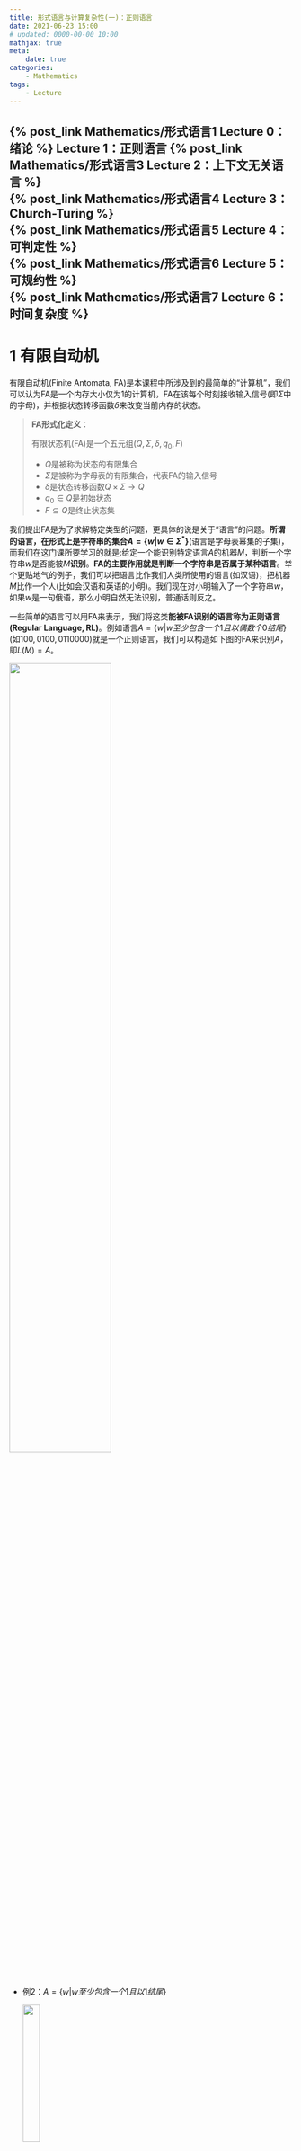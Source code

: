 ```yaml
---
title: 形式语言与计算复杂性(一)：正则语言
date: 2021-06-23 15:00
# updated: 0000-00-00 10:00
mathjax: true
meta:
    date: true
categories: 
    - Mathematics
tags:
    - Lecture
---
```


{% post_link Mathematics/形式语言1 Lecture 0：绪论 %}
Lecture 1：正则语言
{% post_link Mathematics/形式语言3 Lecture 2：上下文无关语言 %}<br>
{% post_link Mathematics/形式语言4 Lecture 3：Church-Turing %}<br>
{% post_link Mathematics/形式语言5 Lecture 4：可判定性 %}<br>
{% post_link Mathematics/形式语言6 Lecture 5：可规约性 %}<br>
{% post_link Mathematics/形式语言7 Lecture 6：时间复杂度 %}
---

<!-- more -->

# 1 有限自动机

有限自动机(Finite Antomata, FA)是本课程中所涉及到的最简单的“计算机”，我们可以认为FA是一个内存大小仅为$1$的计算机，FA在该每个时刻接收输入信号(即$\Sigma$中的字母)，并根据状态转移函数$\delta$来改变当前内存的状态。

> **FA形式化定义**：
> 
> 有限状态机(FA)是一个五元组$(Q,\Sigma,\delta,q_0,F)$
> - $Q$是被称为状态的有限集合
> - $\Sigma$是被称为字母表的有限集合，代表FA的输入信号
> - $\delta$是状态转移函数$Q\times\Sigma\to Q$
> - $q_0\in Q$是初始状态
> - $F\subseteq Q$是终止状态集

我们提出FA是为了求解特定类型的问题，更具体的说是关于“语言”的问题。**所谓的语言，在形式上是字符串的集合$A=\lbrace w|w\in\Sigma^\ast\rbrace$**(语言是字母表幂集的子集)，而我们在这门课所要学习的就是:给定一个能识别特定语言$A$的机器$M$，判断一个字符串$w$是否能被$M$**识别**。**FA的主要作用就是判断一个字符串是否属于某种语言**。举个更贴地气的例子，我们可以把语言比作我们人类所使用的语言(如汉语)，把机器$M$比作一个人(比如会汉语和英语的小明)。我们现在对小明输入了一个字符串$w$，如果$w$是一句俄语，那么小明自然无法识别，普通话则反之。

一些简单的语言可以用FA来表示，我们将这类**能被FA识别的语言称为正则语言(Regular Language, RL)**。例如语言$A=\lbrace w|w至少包含一个1且以偶数个0结尾\rbrace$(如$100,0100,0110000$)就是一个正则语言，我们可以构造如下图的FA来识别$A$，即$L(M)=A$。

<img src="fa-1.png" width="60%" height="60%">

- 例2：$A=\lbrace w|w至少包含一个1且以1结尾\rbrace$
  
  <img src="ex2.png" width="25%" height="25%">

- 例3：$A=\lbrace w|w以0结尾\rbrace$
  
  <img src="ex3.png" width="25%" height="25%">

- 例4：$A=\lbrace w|w的开始符号与结束符号相同\rbrace$
  
  <img src="ex4.png" width="40%" height="40%">

- 例5：$A=\lbrace w|w的和是3的倍数\rbrace$
  
  <img src="ex5.png" width="45%" height="45%">

---

# 2 FA的构造与相关性质 

## 2.1 构造FA

那么，给定一个正则语言$A$，如何设计对应的FA呢？总共有四个步骤，我们以语言$A=\lbrace w|w包含奇数个1\rbrace$为例说明(这个过于简单，其实挺难的)：

1. 列出所有可能，本例中就俩可能：奇数个$1$或偶数个$1$。
2. 将所有可能表示为状态：$q_{odd}$和$q_{even}$，并画为节点。
3. 在结点之间标出状态转移。例如本例中，$q_{even}$接收了$1$则会转移到$q_{odd}$。
4. 标出初始状态和结束状态。本例中，开始时$w$为空，也就是偶数个$1$，所以开始状态为$q_{even}$，而我们希望$w$最终为奇数个$1$，所以终止状态为$q_{odd}$。
   <img src="1_2.png" width="25%" height="25%">

在实际应用中，如果不事先给出所有状态，我们很难应用这个方法，在后面的习题中就可以看出来。

## 2.2 基于语言的运算

假定$A,B$为任意语言语言，我们可以定义基于语言的三种运算：
- Union: $A\cup B=\lbrace x|x\in A\ or\ x\in B\rbrace$
- Concatenation: $A\circ B=\lbrace xy|x\in A\ and\ y\in B\rbrace$
- Star: $A^{\ast}=\lbrace x_1...x_k|k\ge 0\ and\ x_i\in A\rbrace$，类似于幂集。

例如，$\Sigma=\lbrace a,...,z\rbrace$, $A=\lbrace good, bad\rbrace$, $B=\lbrace boy, girl\rbrace$，则有
- $A\cup B=\lbrace good, bad, boy, girl\rbrace$
- $A\circ B=\lbrace goodboy, goodgirl, badboy, badgirl\rbrace$
- $A^{\ast}=\lbrace \epsilon, good, bad, goodgood, goodbad, \cdots\rbrace$

> 正则语言有一个重要的特性，即**封闭性**。所谓的封闭性是指对集合中的任意对象进行某种运算，如果其结果仍在该集合中，则称该集合在该操作上是封闭的(例如在自然数集合$\mathcal{N}$上，加法和乘法操作是封闭的)。**正则语言在以上三种运算上是封闭的**，即，若$A_1,A_2$是正则语言，那么$A_1\cup A_2$、$A_1\circ A_2$和$A^{\ast}$也是正则语言。

我们可以通过构造法先证明正则语言在$\cup$运算上的封闭性

**构造法证明$A_1\cup A_2$的封闭性**<span id='prof1'></span>
假定$M_1=\lbrace Q_1, \Sigma, \delta_1, q_1, F_1\rbrace$识别$A_1$，$M_2=\lbrace Q_2, \Sigma, \delta_2, q_2, F_2\rbrace$识别$A_2$，下面构造$M=\lbrace Q, \Sigma, \delta, q_0, F\rbrace$来识别$A_1\cup A_2$
1. $Q=\lbrace(r_1, r_2)|r_1\in Q_1\ \mathrm{and}\ r_2\in Q_2\rbrace$
2. 三个FA的字母表相同，都为$\Sigma$
3. $\delta((r_1, r_2),a) = (\delta_1(r_1,a), \delta_2(r_2, a))$
4. $q_0=(q_1,q_2)$
5. $F=\lbrace (r_1, r_2)|r_1\in F_1\ or\ r_2\in F_2\rbrace$

证明另外两种操作的封闭性需要引入新的概念，非确定自动机NFA。

---

# 3 非确定自动机

## 3.1 NFA与DFA

前两节我们所涉及的都是确定的自动机，在一个自动机FA中，当前状态在接受了一个信号后，如果所转移的下一个状态是确定的，则称其为确定自动机DFA，反之则为非确定自动机NFA。

> 形式地，一个NFA是一个五元组$(Q, \Sigma, \delta, q_0, F)$
> - $Q$是被称为状态的有限集合
> - $\Sigma$是被称为字母表的有限集合
> - $\delta$是状态转移函数$Q\times\Sigma_{\varepsilon}\to \mathcal{P}(Q)$
> - $q_0\in Q$是初始状态
> - $F\subseteq Q$是终止状态集

NFA与DFA最大的不同在于，DFA的状态转移函数是$Q\times\Sigma\to Q$，即**转移后的状态是一个确定的状态**；NFA的状态转移函数$Q\times\Sigma_{\varepsilon}\to \mathcal{P}(Q)$，该函数**允许接收空信号$\varepsilon$，且转移后的状态是一个状态集合**。下图就是一个NFA的例子，$q_1$在接收$1$后可以跳转到$q_1$或者$q_2$，而$q_2$则允许接收$\varepsilon$。

<img src="2_1_1.png" width="60%" height="60%">

NFA与DFA的语言识别能力是完全相同的，且对任意一个NFA，都可以将其转换为等价的DFA。首先我们给出一个定理以及一个推理：
> **定理：每一个NFA都有一个等价的DFA。等价是指两个机器能识别相同的语言。**
> **推论：一个语言是正则的当且仅当存在NFA能识别它**<span id='lemma1'></span>

随后，我们给出如何构造与NFA等价的DFA的方法，这个方法可以将任意NFA转换为DFA，因此该方法**也是对上述定理的证明**：

**构造与NFA等价的DFA**：

令$N=(Q,\Sigma,\delta,q_0,F)$是能识别语言$A$的NFA，我们可以构造一个对应的DFA $M=(Q',\Sigma,\delta',q_0',F')$来识别$A$:
1. $M$和$N$的字母表相同，都为$\Sigma$。
2. 令$M$的状态集$Q'=\mathcal{P}(Q)$，即$Q$的幂集。
3. $M$的终止状态为$F'=\lbrace R\in Q'|R\ \mathrm{contains\ an\ accept\ state\ of}\ N\rbrace$，即$Q'$中所有包含$F$中的任意状态的集合。
4. 对于转移函数$\delta'$和开始状态$q_0'$，我们考虑两种情况：
   1. 当$M$中不包含$\varepsilon$边时：
      1. $\delta'(R,a)=\lbrace q\in Q|q\in\delta(r,a)\ \mathrm{for\ some}\ r\in R\rbrace$，其中$R$是$Q'$中的一个状态，$a$是一个输入信号。
      2. $q_0'=\lbrace q_0\rbrace$
   2. 当$M$中包含$\varepsilon$边时，对于$M$中的任意状态$R$，定义$E(R)$是一个包含了所有从$R$通过$0$或多条$\varepsilon$边可以到达的状态的集合：
      1. $\delta'(R, a)=\lbrace q\in Q|q\in E(\delta(r,a))\ \mathrm{for\ some}\ r\in R\rbrace$
      2. $q_0'=E(\lbrace q_0\rbrace)$
5. (可选)最后删除所有没有入边的状态及其出边，因为没有入边的状态是无法到达的。

基于以上方法可以将任意NFA转换为对应的DFA。例如，给定如下的不包含$\varepsilon$的NFA，我们可以将其转换为对应的DFA:

<img src="2_1.png" width="25%" height="25%">

1. 列出状态幂集
2. 对幂集中的每个状态画出其状态转移。可以看到在NFA中状态$2$通过信号$a$可以转移到$2$或$3$两个状态，因此在DFA中$2$需要转移到$\lbrace2,3\rbrace$状态，其余类推。
   
   <img src="2_3.png" width="30%" height="30%">

3. 添加开始和结束
   
   <img src="2_4.png" width="30%" height="30%">

4. 删除没有入边的结点
   
   <img src="2_5.png" width="25%" height="25%">

同样的，我们也可以给出包含$\varepsilon$边NFA-DFA转换

<center><img src="2_6.png" width="20%" height="20%" style="display: inline-block"><img src="2_7.png" width="45%" height="45%" style="display: inline-block"></center>

## 3.2 正则语言封闭性证明

通过该定理，我们可以证明正则语言封闭性:
1. 构造如图的NFA $N$来识别$A_1\cup A_2$。
   
   <img src="3_1.png" width="40%" height="40%">

   证明见[前文](#prof1)
2. 构造如图的NFA $N$来识别$A_1\circ A_2$。
   
   <img src="3_2.png" width="45%" height="45%">

    证明：
    令$N_1=\lbrace Q_1, \Sigma, \delta_1, q_1, F_1\rbrace$识别$A_1$，$N2=\lbrace Q_2, \Sigma, \delta_2, q_2, F_2\rbrace$识别$A_2$，令$N=\lbrace Q, \Sigma, \delta, q_0, F\rbrace$
    1. $Q=Q_1\cup Q_2$
    2. $q_0=q_1$
    3. $F=F_2$
    4. 定义状态转移函数$\delta$
       $$\delta(q,a)=\begin{cases}
        \delta_1(q,a) & q\in Q_1\ \mathrm{and}\ q\not\in F_1 \\\\
        \delta_1(q,a) & q\in F_1\ \mathrm{and}\ a\not=\varepsilon \\\\
        \delta_1(q,a)\cup\lbrace q_2\rbrace & q\in F_1\ \mathrm{and}\ a=\varepsilon \\\\
        \delta_2(q,a) & q\in Q_2
        \end{cases}$$
3. 构造如图的NFA $N$来识别$A^\ast$。
   
   <img src="3_3.png" width="46%" height="46%">

   证明：令$N_1=\lbrace Q_1, \Sigma, \delta_1, q_1, F_1\rbrace$识别$A_1$，构造$N=\lbrace Q, \Sigma, \delta, q_0, F\rbrace$
   1. $Q=Q_1\cup \lbrace q_0\rbrace$
   2. $q_0$是新的开始状态
   3. $F=F_1\cup\lbrace q_0\rbrace$，新的开始状态也是结束状态
   4. 定义状态转移函数$\delta$
       $$\delta(q,a)=\begin{cases}
        \delta_1(q,a) & q\in Q_1\ \mathrm{and}\ q\not\in F_1 \\\\
        \delta_1(q,a) & q\in F_1\ \mathrm{and}\ a\not=\varepsilon \\\\
        \delta_1(q,a)\cup\lbrace q_1\rbrace & q\in F_1\ \mathrm{and}\ a=\varepsilon \\\\
        \lbrace q_1\rbrace & q=q_0\ \mathrm{and}\ a=\varepsilon \\\\
        \emptyset & q=q_0\ \mathrm{and}\ a\not=\varepsilon
        \end{cases}$$

---

# 4. 正则表达式

正则表达式是用于描述正则语言的一套符号系统，该符号系统由$\Sigma$和正则运算$\cup,\circ, ^{\ast}$构成。例如，对于正则表达式$(0\cup 1)^\ast$描述了所有由$0$和$1$组成的语言。

## 4.1 定义
> **正则表达式**：<span id='def1'></span>
> 如果$R$满足以下条件之一，则$R$是正则表达式：
> 1. $\lbrace a\rbrace$, $a\in\Sigma$。即一个字母表$\Sigma$中的字母就是一个最简单的正则表达式
> 2. $\lbrace\varepsilon\rbrace$
> 3. $\emptyset$
> 4. $R_1\cup R_2$，其中$R_1$和$R_2$都是正则表达式
> 5. $R_1\circ R_2$，其中$R_1$和$R_2$都是正则表达式
> 6. $R_1^\ast$, 其中$R_1$是正则表达式

几个重要的例子(令$\Sigma=\lbrace0, 1\rbrace$)：
- $0^\ast 10^\ast=\lbrace w|w仅包含一个1\rbrace$
- $\Sigma^\ast1\Sigma^\ast=\lbrace w|w至少包含一个1\rbrace$
- $(\Sigma\Sigma\Sigma)^\ast=\lbrace w|w的长度是3的倍数\rbrace$
- $(0\cup\varepsilon)(1\cup\varepsilon)=\lbrace\varepsilon,0,1,01\rbrace$
- $1^\ast\emptyset=\emptyset$，注意$\emptyset$代表不被任何FA接收，任意包含$\emptyset$的字符串都等价于$\emptyset$
- $\emptyset^\ast=\lbrace\varepsilon\rbrace$，这种情况十分特殊

## 4.2 正则表达式与FA的等价性

正则表达式与FA都会用于描述正则语言的一种形式化的方式，且正则表达式与FA等价的，换句话说，NFA$\equiv$DFA$\equiv$正则表达式$\equiv$正则语言。

> 定理：一个语言是正则的，当且仅当存在一个正则表达式能描述它

下面，我们通过两个引理来阐述NFA和正则表达式之间的相互转换。

### 4.2.1 正则表达式转换为NFA

> 引理1：如果一个语言能被正则表达式描述，那么该语言是正则的

证明：
我们可以将任意描述语言的正则表达式$R$转换为NFA，而N由前面的[NFA-RL等价定理](#lemma1)可知NFA能识别的语言是正则的。考虑我们根据[正则表达式的定义](#def1)给出6条正则表达式-NFA转换规则:
1. $R=a$, $a\in\Sigma$。那么$L(R)=\lbrace a\rbrace$，并且下图的NFA可以识别$L(R)$
   
   <img src="4_1.png" width="10%" height="10%">

2. $R=\varepsilon$,那么$L(R)=\lbrace\varepsilon\rbrace$，可以构造如下NFA
   
   <img src="4_2.png" width="5%" height="5%">

3. $R=\emptyset$，那么$L(R)=\emptyset$
   
   <img src="4_3.png" width="5%" height="5%">

4. $R=R_1\cup R_2$
5. $R=R_1\circ R_2$
6. $R=R_1^\ast$

根据以上转换规则，我们可以尝试转换一个正则表达式，例如$(ab\cup a)^\ast$

   <img src="4_4.png" width="45%" height="45%">

### 4.2.2 DFA转换为正则表达式

> 引理2：如果一个语言是正则的，那么它能被正则表达式描述

首先我们引入一个新的概念：广义NFA(Generalized NFA, GNFA)，如下图所示：

<img src="4_5.png" width="35%" height="35%">

GNFA有以下几个特点：
1. GNFA的转移信号，或者说边的label，可以是正则表达式、字母或者$\varepsilon$。
2. 开始状态与其他所有状态都由直接的转移关系，或者说有直接的边相连，且初始状态没有入边。
3. 只有一个结束状态，所有状态都直接与结束状态相连，结束状态没有出边。
4. 除了开始状态和结束状态，任意一个状态都会到达其他所有状态，且任意一个状态都有自身环转移。

有了GNFA，我们可以通过DFA$\Rightarrow$GNFA$\Rightarrow$正则表达式来证明上述引理。给定一个DFA，我们可以通过以下几个步骤将其转换为GNFA：
1. 添加一个新的初始状态，并通过$\varepsilon$转移到旧的初始状态
2. 添加一个新的结束状态，并通过$\varepsilon$转移自旧的结束状态集
3. 如果两个结点之间存在多条方向相同的边，通过$\cup$将其合并为一条边
4. 如果两个状态之间没有边，则添加label为$\emptyset$的新边。

构造完成GNFA后，我们逐个删除GNFA中的节点，并修改相应的边的label，直至GNFA中只剩开始结点和终止结点。这两个结点之间的边的label就是最终的正则表达式。下图是一个DFA转换为正则表达式的例子：

<img src="4_6.png" width="40%" height="40%">

一个更复杂的例子

<img src="4_7.png" width="60%" height="60%">

---

# 4. 非正则语言

FA的能力十分有限，大多数的语言都不能被FA所识别，例如$B=\lbrace 0^n1^n|n\ge0\rbrace$，机器需要记住目前为止读取了多少个$0$，而FA因为没有额外内存而无法做到这一点。对这样的语言，我们称为非正则语言。给定一个语言，如何判定它是否正则呢？这时就轮到pumping lemma出场了

## 4.1 Pumping Lemma

> **Pumping Length**
> pumping length是指：同一个语言内的所有字符串都存在一个特殊的子串，该子串可以被重复任意次，重复后的字符串仍然属于该语言，这个子串的长度即为pumping length
> <br>
> **Pumping Lemma**
> 如果$A$是正则语言，那么存在一个数$p$(即pumping length)，当$s$是$A$中任意一个长度至少为$p$的子串时，$s$可以被分为三部分，即$s=xyz$，并且$s$满足以下三个性质
> 1. 对于任意$i\ge0, xy^iz\in A$
> 2. $|y|>0$，$x$和$y$允许为$\varepsilon$
> 3. $|xy|\le p$，即$x$和$y$的总长度不超过$p$

**Pumping Lemma的证明**
令$M=(Q,\Sigma,\delta,q_0,F)$
- 令$p$是$M$的状态数，即$p=|Q|$
- $A$中任意长度至少为$p$字符串$s$都可划分为三部分$xyz$
- 对$s$，我们考虑$M$接收$s$时的**状态序列**：假设这个状态序列的长度为$n+1$(因为包含开始状态)，而$n\ge p$，因此这状态序列肯定包含一个重复状态$p_r$。我们可以根据这个重复状态将$s$划分为$xyz$，其中$x$是第一个$p_r$之前的状态序列，$y$是两个$p_r$之间的状态序列，$z$是第二个$p_r$之后的状态序列。因为$y$从$p_r$出发最终又回到$p_r$，因此它重复任意次，该字符串依然属于该语言。
  
## 4.2 非正则语言的证明

证明语言$B=\lbrace 0^n1^n|n\ge0\rbrace$不是正则的

**证明**
1. 假设$B$是正则的，那么$B$中存在pumping length $p$
2. 我们选择一个子串$0^p1^p$，并将该子串分为三部分$xyz$，由pumping lemma可知，对任意$i\ge0, xy^iz\in B$
3. 考虑三种情况
   1. 子串$y$由$0$组成，那么$xyz$中，$xy=0^i$，$z=0^{p-i}1^p$。现在考虑$xyyz$，多出来的$y$会导致$0$的个数多于$1$的个数，所以子串$y$不可能由$0$组成
   2. 子串$y$由$1$组成，同样的，会导致$1$的个数多于$0$的个数
   3. 子串$y$由$0$和$1$组成，那么$xyyz$中，$yy$的存在会导致$1$出现在$0$前的乱序，也是不可取的
4. 因此，无论怎么划分，划分后的子串都不属于$B$，因此语言$B$不是正则的。

---

# 第二次作业

1. The formal description of a DFA $M$ is $(\lbrace q_1,q_2,q_3,q_4,q_5\rbrace,\lbrace u,d\rbrace, \delta, q_3, \lbrace q_3\rbrace)$, where $\delta$ is given by the following table. Give the state diagram of this machine.
   
   <img src="e1_1.png" width="14%" height="14%">

   **Answer**

   <img src="e1.png" width="60%" height="60%">

2. Give state diagrams of DFAs recognizing the following languages. In all parts, the alphabet is $\lbrace 0, 1\rbrace$
   1. $\lbrace w|w\ \mathrm{begins\ with\ a}\ 1\ \mathrm{and\ ends\ with\ a}\ 0\rbrace$
   2. $\lbrace w|w\ \mathrm{contains\ at\ least\ three}\ 1s\rbrace$
   3. $\lbrace w|w\ \mathrm{contains\ the\ substring}\ 0101(\mathrm{i.e.,}\ w=x0101y\ \mathrm{for\ some}\ x\ \mathrm{and}\ y)\rbrace$
   
   **Answer**
   1. <img src="e21.png" width="25%" height="25%">
   ---
   2. <img src="e22.png" width="50%" height="50%">
   ---
   3. <img src="e23.png" width="60%" height="60%">

3. Use the construction given in Theorem 1.39 to convert the following two NFA to equivalent DFA.
   
   <img src="e3.png" width="35%" height="35%">

   **Answer**
   1. <img src="e31.png" width="21%" height="21%">
   ---
   2. <img src="e32.png" width="30%" height="30%">
   
4. Use the procedure described in Lemma 1.60 to convert the following finite automata to regular expresssions.
   
   <img src="e4.png" width="40%" height="40%">

   **Answer**
   1. <img src="e41.png" width="70%" height="70%">
   ---
   2. <img src="e42.png" width="80%" height="80%">

5. Use the pumping lemma to show that the following languages are not regular.
   $A_1=\lbrace 0^n1^n2^n|n\ge0\rbrace$

   **Answer**
   1. 假定$A_1$是正则的，那么$A_1$肯定存在pumping length，假设为$p$，考虑字符串$s=0^p1^p2^p\in A_1$
   2. 因为$A_1$是正则的，根据pumping lemma，$s$可以被分为$xyz$三部分，且对任意$i\ge0$，有$xy^iz\in A_1$
   3. 现考虑以下几种情况：
      1. 子串$y$全由$0$组成，令$x=0^i,y=0^j,z=0^{p-i-j}1^p2^p$，那么$xyyz=0^{p+j}y^pz^p$，$0$的个数多于$1$和$2$，不属于$A_1$
      2. 子串$y$全由$1$组成，同上
      3. 子串$y$全由$2$组成，同上
      4. 子串$y$由$0$和$1$组成，则$xyyz$中会出现$1$在$0$前的乱序
      5. 子串$y$由$1$和$2$组成，同上
      6. 子串$y$由$1$、$2$和$3$组成，同上
      7. 子串$y$由$1$和$3$组成，不符合$A_1$语法
   4. 因此无论什么情况，$s$都不符合$A_1$语法，因此$A_1$不符合pumping lemma，故其为非正则语言。